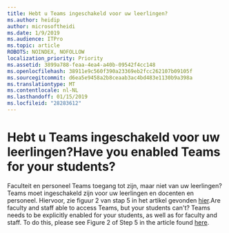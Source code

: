 ```yaml
---
title: Hebt u Teams ingeschakeld voor uw leerlingen?
ms.author: heidip
author: microsoftheidi
ms.date: 1/9/2019
ms.audience: ITPro
ms.topic: article
ROBOTS: NOINDEX, NOFOLLOW
localization_priority: Priority
ms.assetid: 3899a788-feaa-4ea4-a40b-09542f4cc148
ms.openlocfilehash: 38911e9c560f390a23369eb2fcc262107b09105f
ms.sourcegitcommit: d6ea5e9458a2b8ceaab3ac4bd483e1130b9a398a
ms.translationtype: MT
ms.contentlocale: nl-NL
ms.lasthandoff: 01/15/2019
ms.locfileid: "28283612"
---
```

# <a name="have-you-enabled-teams-for-your-students"></a><span data-ttu-id="b5b20-102">Hebt u Teams ingeschakeld voor uw leerlingen?</span><span class="sxs-lookup"><span data-stu-id="b5b20-102">Have you enabled Teams for your students?</span></span>

<span data-ttu-id="b5b20-p101">Faculteit en personeel Teams toegang tot zijn, maar niet van uw leerlingen? Teams moet ingeschakeld zijn voor uw leerlingen en docenten en personeel. Hiervoor, zie figuur 2 van stap 5 in het artikel gevonden [hier](https://docs.microsoft.com/en-us/education/get-started/enable-microsoft-teams).</span><span class="sxs-lookup"><span data-stu-id="b5b20-p101">Are faculty and staff able to access Teams, but your students can't? Teams needs to be explicitly enabled for your students, as well as for faculty and staff. To do this, please see Figure 2 of Step 5 in the article found [here](https://docs.microsoft.com/en-us/education/get-started/enable-microsoft-teams).</span></span>
  


